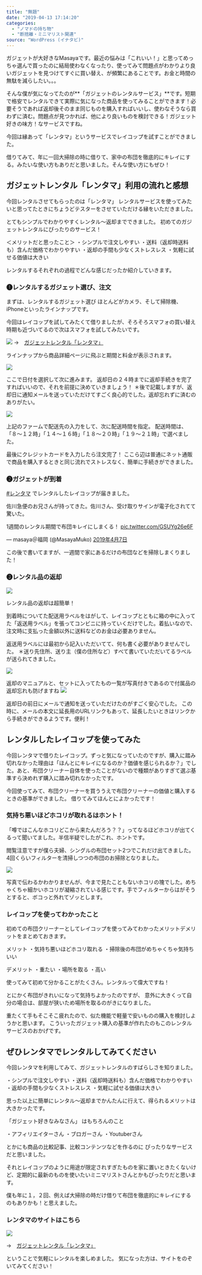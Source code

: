 ```yaml
---
title: "無題"
date: "2019-04-13 17:14:20"
categories:
  - "ノマドの持ち物"
  - "断捨離・ミニマリスト関連"
source: "WordPress (イナタビ)"
---
```


ガジェットが大好きなMasayaです。最近の悩みは「これいい！」と思ってめっちゃ選んで買ったのに結局使わなくなったり、使ってみて問題点がわかりより良いガジェットを見つけてすぐに買い替え、が頻繁にあることです。お金と時間の無駄を減らしたい。。。

そんな僕が気になってたのが**「ガジェットのレンタルサービス」**です。短期で格安でレンタルできて実際に気になった商品を使ってみることができます！必要そうであれば返却後そのまま同じものを購入すればいいし、使わなそうなら買わずに済む。問題点が見つかれば、他により良いものを検討できる！ガジェット好きの味方！なサービスですね。

今回は縁あって「レンタマ」というサービスでレイコップを試すことができました。

借りてみて、年に一回大掃除の時に借りて、家中の布団を徹底的にキレイにする。みたいな使い方もありだと思いました。そんな使い方にもぜひ！
## ガジェットレンタル「レンタマ」利用の流れと感想
今回レンタルさせてもらったのは「レンタマ」
レンタルサービスを使ってみたいと思ってたときにちょうどテスターをさせていただける縁をいただきました。

とてもシンプルでわかりやすくレンタル～返却までできました。
初めてのガジェットレンタルにぴったりのサービス！

＜メリットだと思ったこと＞
・シンプルで注文しやすい
・送料（返却時送料も）含んだ価格でわかりやすい
・返却の手間も少なくストレスレス
・気軽に試せる価値は大きい

レンタルするそれぞれの過程でどんな感じだったか紹介していきます。
### ❶レンタルするガジェット選び、注文
まずは、レンタルするガジェット選び
ほとんどがカメラ、そして掃除機、iPhoneといったラインナップです。

今回はレイコップを試してみたくて借りましたが、そろそろスマフォの買い替え時期も近づいてるので次はスマフォを試してみたいです。

![](https://masayamuko.com/wp/wp-content/uploads/2019/04/スクリーンショット-2019-03-29-12.54.48.png)
→　[ガジェットレンタル「レンタマ」](https://rentama.jp/)

ラインナップから商品詳細ページに飛ぶと期間と料金が表示されます。

![](https://masayamuko.com/wp/wp-content/uploads/2019/04/スクリーンショット-2019-03-29-12.58.36.png)

ここで日付を選択して次に進みます。
返却日の２４時までに返却手続きを完了すればいいので、それを前提に決めていきましょう！
＊後で記載しますが、返却日に通知メールを送っていただけてすごく良心的でした。返却忘れずに済むのありがたい。

![](https://masayamuko.com/wp/wp-content/uploads/2019/04/スクリーンショット-2019-03-29-12.32.27.png)

上記のファームで配送先の入力をして、次に配送時間を指定。
配送時間は、「８〜１２時」「１４〜１６時」「１８〜２０時」「１９〜２１時」で選べました。

最後にクレジットカードを入力したら注文完了！
ここら辺は普通にネット通販で商品を購入するときと同じ流れでストレスなく、簡単に手続きができました。
### ❷ガジェットが到着
> 
[#レンタマ](https://twitter.com/hashtag/%E3%83%AC%E3%83%B3%E3%82%BF%E3%83%9E?src=hash&ref_src=twsrc%5Etfw) でレンタルしたレイコップが届きました。

佐川急便のお兄さんが持ってきた。佐川さん、受け取りサインが電子化されてて驚いた。

1週間のレンタル期間で布団キレイにしまくる！ [pic.twitter.com/GSUYg26e6F](https://t.co/GSUYg26e6F)

— masaya＠福岡 (@MasayaMuko) [2019年4月7日](https://twitter.com/MasayaMuko/status/1114819509225844737?ref_src=twsrc%5Etfw)

この後で書いてますが、一週間で家にあるだけの布団などを掃除しまくりました！
### ❸レンタル品の返却
![](https://masayamuko.com/wp/wp-content/uploads/2019/04/seven_eleven.png)

レンタル品の返却は超簡単！

到着時についてた配送用ラベルをはがして、レイコップとともに箱の中に入ってた「返送用ラベル」を張ってコンビニに持っていくだけでした。着払いなので、注文時に支払った金額以外に送料などのお金は必要ありません。

返送用ラベルには最初から記入いただいてて、何も書く必要がありませんでした。
＊送り先住所、送り主（僕の住所など）すべて書いていただいてるラベルが送られてきました。

![](https://masayamuko.com/wp/wp-content/uploads/2019/04/IMG_5862.jpeg)

返却のマニュアルと、セットに入ってたもの一覧が写真付きであるので付属品の返却忘れも防げますね
![](https://masayamuko.com/wp/wp-content/uploads/2019/04/IMG_5861.jpeg)

返却日の前日にメールで通知を送っていただけたのがすごく安心でした。
この時に、メールの本文に延長用のURLリンクもあって、延長したいときはリンクから手続きができるようです。便利！

## レンタルしたレイコップを使ってみた
今回レンタマで借りたレイコップ。ずっと気になっていたのですが、購入に踏み切れなかった理由は「ほんとにキレイになるのか？価値を感じられるか？」でした。あと、布団クリーナー自体を使ったことがないので種類がありすぎて選ぶ基準すら決めれず購入に踏み切れなかったです。

今回使ってみて、布団クリーナーを買ううえで布団クリーナーの価値と購入するときの基準ができました。
借りてみてほんとによかったです！
### 気持ち悪いほどホコリが取れるはホント！
「噂ではこんなホコリどこから来たんだろう？？」ってなるほどホコリが出てくるって聞いてました。半信半疑でしたがこれ、ホントです。

閲覧注意ですが僕ら夫婦、シングルの布団セット2つでこれだけ出てきました。
4回くらいフィルターを清掃しつつの布団のお掃除となりました。

![](https://masayamuko.com/wp/wp-content/uploads/2019/04/IMG_5787.jpeg)

写真で伝わるかわかりませんが、今まで見たこともないホコリの塊でした。めちゃくちゃ細かいホコリが凝縮されている感じです。手でフィルターからはがそうとすると、ボコっと外れてゾッとします。

### レイコップを使ってわかったこと
初めての布団クリーナーとしてレイコップを使ってみてわかったメリットデメリットをまとめておきます。

メリット
・気持ち悪いほどホコリ取れる
・掃除後の布団がめちゃくちゃ気持ちいい

デメリット
・重たい
・場所を取る
・高い

使ってみて初めて分かることがたくさん。レンタルって偉大ですね！

とにかく布団がきれいになって気持ちよかったのですが、
意外に大きくって自分の場合は、部屋が狭いため場所を取るのがきになりました。

重たくて手もそこそこ疲れたので、似た機能で軽量で安いものの購入を検討しようかと思います。
こういったガジェット購入の基準が作れたのもこのレンタルサービスのおかげです。
## ぜひレンタマでレンタルしてみてください
今回レンタマを利用してみて、ガジェットレンタルのすばらしさを知りました。

・シンプルで注文しやすい
・送料（返却時送料も）含んだ価格でわかりやすい
・返却の手間も少なくストレスレス
・気軽に試せる価値は大きい

思った以上に簡単にレンタル～返却までかんたんに行えて、得られるメリットは大きかったです。

「ガジェット好きなみなさん」
はもちろんのこと

・アフィリエイターさん
・ブロガーさん
・Youtuberさん

とかにも商品の比較記事、比較コンテンツなどを作るのに
ぴったりなサービスだと思いました。

それとレイコップのように用途が限定されすぎたものを家に置いときたくないけど、定期的に最新のものを使いたいミニマリストさんとかもぴったりだと思います。

僕も年に１，２回、例えば大掃除の時だけ借りて布団を徹底的にキレイにするのもありかも！と思えました。
### レンタマのサイトはこちら
![](https://masayamuko.com/wp/wp-content/uploads/2019/04/スクリーンショット-2019-03-29-12.54.48.png)

→　[ガジェットレンタル「レンタマ」](https://rentama.jp/)

ということで気軽にレンタルを楽しめました。
気になった方は、サイトをのぞいてみてください！